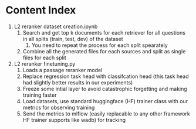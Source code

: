 # Content Index

1. L2 reranker dataset creation.ipynb
   1. Search and get top k documents for each retriever for all questions in all splits (train, test, dev) of the dataset
      1. You need to repeat the process for each split spearately
   2. Combine all the generated files for each sources and split as single files for each split
2. L2 reranker finetuning.py
   1. Loads a passage reranker model
   2. Replace regression task head with classifcation head (this task head had slightly better results in our experiments)
   3. Freeze some intial layer to avoid catastrophic forgetting and making training faster
   4. Load datasets, use standard huggingface (HF) trainer class with our metrics for observing training
   5. Send the metrics to mlflow (easily replacable to any other framework HF trainer supports like wadb) for tracking
